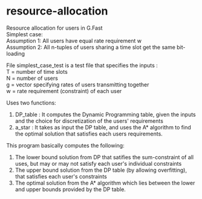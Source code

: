 # resource-allocation
Resource allocation for users in G.Fast <br>
Simplest case: <br>
Assumption 1: All users have equal rate requirement w <br>
Assumption 2: All n-tuples of users sharing a time slot get the same bit-loading <br>

File simplest_case_test is a test file that specifies the inputs :<br>
T = number of time slots<br>
N = number of users<br>
g = vector specifying rates of users transmitting together<br>
w = rate requirement (constraint) of each user<br>

Uses two functions:<br>
1. DP_table : It computes the Dynamic Programming table, given the inputs and the choice for discretization of the users' requirements<br>
2. a_star : It takes as input the DP table, and uses the A* algorithm to find the optimal solution that satisfies each users requirements.<br>

This program basically computes the following:<br>
1. The lower bound solution from DP that satifies the sum-constraint of all uses, but may or may not satisfy each user's individual constraints<br>
2. The upper bound solution from the DP table (by allowing overfitting), that satisfies each user's constraints<br>
3. The optimal solution from the A* algorithm which lies between the lower and upper bounds provided by the DP table.<br>

